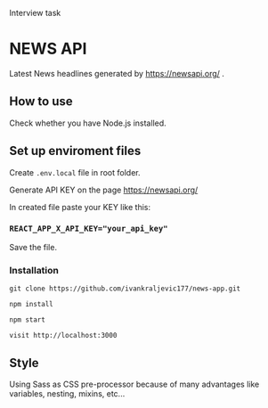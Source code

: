 Interview task

# NEWS API

Latest News headlines generated by https://newsapi.org/ .

## How to use

Check whether you have Node.js installed.

## Set up enviroment files

Create `.env.local` file in root folder. 

Generate API KEY on the page https://newsapi.org/

In created file paste your KEY like this: 

### `REACT_APP_X_API_KEY="your_api_key"`

Save the file. 

### Installation
  
 `git clone https://github.com/ivankraljevic177/news-app.git`
 
 `npm install`
 
 `npm start`
 
 `visit http://localhost:3000`

## Style 

Using Sass as CSS pre-processor because of many advantages like variables, nesting, mixins, etc...



